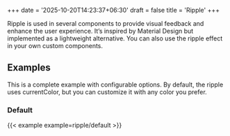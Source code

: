+++
date = '2025-10-20T14:23:37+06:30'
draft = false
title = 'Ripple'
+++

Ripple is used in several components to provide visual feedback and enhance the
user experience. It’s inspired by Material Design but implemented as a
lightweight alternative. You can also use the ripple effect in your own custom components.

<!--more-->

## Examples

This is a complete example with configurable options. By default, the ripple
uses currentColor, but you can customize it with any color you prefer.

### Default

{{< example example=ripple/default >}}

